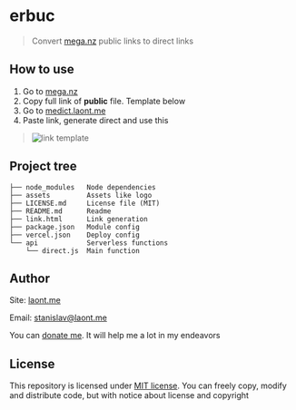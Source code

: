 # erbuc
> Convert [mega.nz](https://mega.nz) public links to direct links

## How to use
1. Go to [mega.nz](https://mega.nz)
1. Copy full link of **public** file. Template below
1. Go to [medict.laont.me](https://medict.laont.me/)
1. Paste link, generate direct and use this
> ![link template](https://medict.laont.me/api/direct/?link=https%3A%2F%2Fmega.nz%2Ffile%2FrBw1lIJC%23OLems9128dBR5JH0MRp6VNQII07sZgAXbG7KNRN2qas "This file inclided using this app :)")

## Project tree
```
├── node_modules   Node dependencies
├── assets         Assets like logo   
├── LICENSE.md     License file (MIT)
├── README.md      Readme
├── link.html      Link generation
├── package.json   Module config
├── vercel.json    Deploy config
└── api            Serverless functions
    └── direct.js  Main function 
```

## Author
Site: [laont.me](https://laont.me)

Email: [stanislav@laont.me](mailto:stanislav@laont.me)

You can [donate me](https://capu.st/laontme). It will help me a lot in my endeavors

## License
This repository is licensed under [MIT license](/LICENSE.md). You can freely copy, modify and distribute code, but with notice about license and copyright

